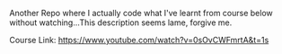 Another Repo where I actually code what I've learnt from course below without watching...This description seems lame, forgive me.

Course Link: https://www.youtube.com/watch?v=0sOvCWFmrtA&t=1s
